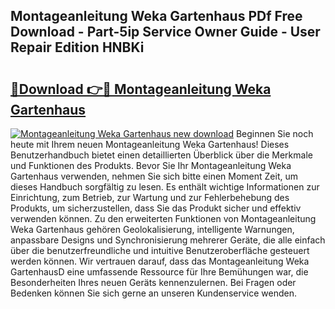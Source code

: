 ## Montageanleitung Weka Gartenhaus PDf Free Download - Part-5ip Service Owner Guide - User Repair Edition HNBKi

# <h2><a href="http://df6ezi.blite.top/?on=Montageanleitung+Weka+Gartenhaus">🔗Download 👉🔴 Montageanleitung Weka Gartenhaus</a></h2>

[![Montageanleitung Weka Gartenhaus new download](https://i.imgur.com/lujVjoI.png)](http://df6ezi.blite.top/?on=Montageanleitung+Weka+Gartenhaus)
Beginnen Sie noch heute mit Ihrem neuen Montageanleitung Weka Gartenhaus! Dieses Benutzerhandbuch bietet einen detaillierten Überblick über die Merkmale und Funktionen des Produkts. Bevor Sie Ihr Montageanleitung Weka Gartenhaus verwenden, nehmen Sie sich bitte einen Moment Zeit, um dieses Handbuch sorgfältig zu lesen. Es enthält wichtige Informationen zur Einrichtung, zum Betrieb, zur Wartung und zur Fehlerbehebung des Produkts, um sicherzustellen, dass Sie das Produkt sicher und effektiv verwenden können. Zu den erweiterten Funktionen von Montageanleitung Weka Gartenhaus gehören Geolokalisierung, intelligente Warnungen, anpassbare Designs und Synchronisierung mehrerer Geräte, die alle einfach über die benutzerfreundliche und intuitive Benutzeroberfläche gesteuert werden können. Wir vertrauen darauf, dass das Montageanleitung Weka GartenhausD eine umfassende Ressource für Ihre Bemühungen war, die Besonderheiten Ihres neuen Geräts kennenzulernen. Bei Fragen oder Bedenken können Sie sich gerne an unseren Kundenservice wenden.
